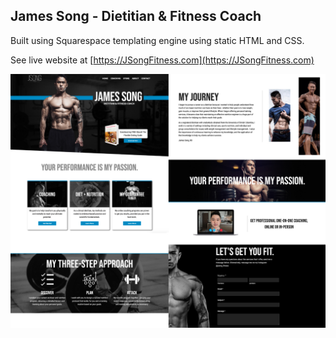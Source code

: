 ## James Song - Dietitian & Fitness Coach

Built using Squarespace templating engine using static HTML and CSS.  
  
See live website at [https://JSongFitness.com](https://JSongFitness.com)
  
![demo](demo.jpg)
